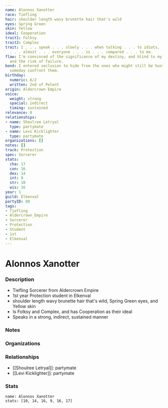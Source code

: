 ```yaml
---
name: Alonnos Xanotter
race: Tiefling
hair: shoulder length wavy brunette hair that's wild
eyes: Spring Green
skin: Yellow
ideal: Cooperation
trait1: Folksy
trait2: Complex
trait: I . . . speak . . . slowly . . . when talking . . . to idiots, . . . which
  . . . almost . . . everyone . . . is . . . compared . . . to me.
flaw: I'm convinced of the significance of my destiny, and blind to my shortcomings
  and the risk of failure.
bond: I entered seclusion to hide from the ones who might still be hunting me. I must
  someday confront them.
birthday:
  numeric: 6/2
  written: 2nd of Pelent
origin: Aldercrown Empire
voice:
  weight: strong
  spacial: indirect
  timing: sustained
relevance: 0
relationships:
- name: Shoulree Letryal
  type: partymate
- name: Levi Kicklighter
  type: partymate
organizations: []
notes: []
track: Protection
spec: Sorcerer
stats:
  cha: 17
  con: 16
  dex: 14
  int: 9
  str: 10
  wis: 16
year: 1
guild: Elkenval
partyID: 88
tags:
- Tiefling
- Aldercrown_Empire
- Sorcerer
- Protection
- Student
- 1st
- Elkenval
---
```

# Alonnos Xanotter
### Description
- Tiefling Sorcerer from Aldercrown Empire
- 1st year Protection student in Elkenval
- shoulder length wavy brunette hair that's wild, Spring Green eyes, and Yellow skin
- Is Folksy and Complex, and has Cooperation as their ideal
- Speaks in a strong, indirect, sustained manner

### Notes

### Organizations

### Relationships
- [[Shoulree Letryal]]: partymate
- [[Levi Kicklighter]]: partymate

### Stats
```statblock
name: Alonnos Xanotter
stats: [10, 14, 16, 9, 16, 17]
```